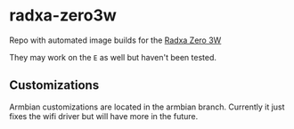 # radxa-zero3w
Repo with automated image builds for the [Radxa Zero 3W](https://docs.radxa.com/en/zero/zero3)

They may work on the `E` as well but haven't been tested.

## Customizations
Armbian customizations are located in the armbian branch. Currently it just fixes the wifi driver but will have more in the future.
